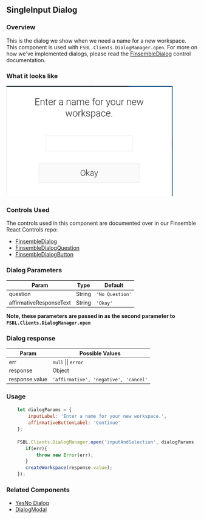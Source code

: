 ## SingleInput Dialog

### Overview
This is the dialog we show when we need a name for a new workspace.  This component is used with `FSBL.Clients.DialogManager.open`. For more on how we've implemented dialogs, please read the [FinsembleDialog](https://github.com/ChartIQ/finsemble-react-controls/tree/master/FinsembleDialog) control documentation.

### What it looks like
![](./screenshot.png)

### Controls Used
The controls used in this component are documented over in our Finsemble React Controls repo:
* [FinsembleDialog](https://github.com/ChartIQ/finsemble-react-controls/tree/master/FinsembleDialog)
* [FinsembleDialogQuestion](https://github.com/ChartIQ/finsemble-react-controls/tree/master/FinsembleDialogQuestion)
* [FinsembleDialogButton](https://github.com/ChartIQ/finsemble-react-controls/tree/master/FinsembleDialogButton)

### Dialog Parameters
| Param                   | Type    | Default         |
|-------------------------|---------|-----------------|
| question                | String  | `'No Question'` |
| affirmativeResponseText | String  | `'Okay'`        |

**Note, these parameters are passed in as the second parameter to `FSBL.Clients.DialogManager.open`**

### Dialog response
| Param                   | Possible Values  |
|-------------------------|-----------------|
| err                | `null` \|\| `error` |
| response | Object       |
| response.value    | `'affirmative', 'negative', 'cancel'`          |

### Usage
```javascript
    let dialogParams = {
        inputLabel: 'Enter a name for your new workspace.',
        affirmativeButtonLabel: 'Continue'
    };

    FSBL.Clients.DialogManager.open('inputAndSelection', dialogParams , function (err, response) {
       if(err){
           throw new Error(err);
       }
       createWorkspace(response.value);
    });
```

### Related Components
* [YesNo Dialog](../yesNoDialog/README.md)
* [DialogModal](../dialogModal/README.md)
